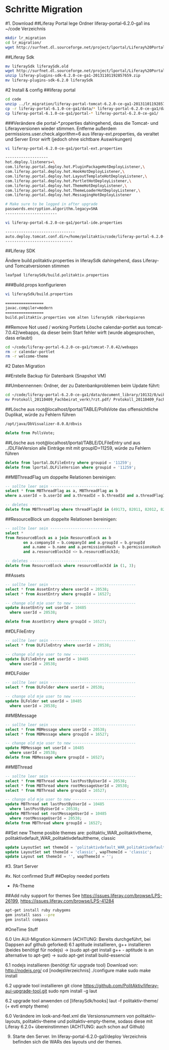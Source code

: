 Schritte Migration
===================
#1. Download
##Liferay Portal
lege Ordner liferay-portal-6.2.0-ga1 ins ~/code Verzeichnis

``` bash
mkdir lr_migration
cd lr_migration/
wget http://surfnet.dl.sourceforge.net/project/lportal/Liferay%20Portal/6.2.0%20GA1/liferay-portal-tomcat-6.2.0-ce-ga1-20131101192857659.zip
```

##Liferay Sdk
``` bash
mv liferaySdk liferaySdk.old
wget http://surfnet.dl.sourceforge.net/project/lportal/Liferay%20Portal/6.2.0%20GA1/liferay-plugins-sdk-6.2.0-ce-ga1-20131101192857659.zip
unzip liferay-plugins-sdk-6.2.0-ce-ga1-20131101192857659.zip
mv liferay-plugins-sdk-6.2.0 liferaySdk
```

#2 Install & config
##liferay portal

``` bash
cd code
unzip ../lr_migration/liferay-portal-tomcat-6.2.0-ce-ga1-20131101192857659.zip
cp -r liferay-portal-6.1.0-ce-ga1/data/* liferay-portal-6.2.0-ce-ga1/data/
cp liferay-portal-6.1.0-ce-ga1/portal-* liferay-portal-6.2.0-ce-ga1/
```

###Verändere die portal-*.properties dahingehend, 
dass die Tomcat- und Liferayversionen wieder stimmen. 
Entferne außerdem permissions.user.check.algorithm=6 aus liferay-ext.properties, da veraltet und Server Error wirft (jedoch ohne sichtbare Auswirkungen)

``` bash
vi liferay-portal-6.2.0-ce-ga1/portal-ext.properties

-------------------
hot.deploy.listeners=\
com.liferay.portal.deploy.hot.PluginPackageHotDeployListener,\
com.liferay.portal.deploy.hot.HookHotDeployListener,\
com.liferay.portal.deploy.hot.LayoutTemplateHotDeployListener,\
com.liferay.portal.deploy.hot.PortletHotDeployListener,\
com.liferay.portal.deploy.hot.ThemeHotDeployListener,\
com.liferay.portal.deploy.hot.ThemeLoaderHotDeployListener,\
com.liferay.portal.deploy.hot.MessagingHotDeployListener

# Make sure to be logged in after upgrade
passwords.encryption.algorithm.legacy=SHA
-----------------------

vi liferay-portal-6.2.0-ce-ga1/portal-ide.properties

-------------------------------
auto.deploy.tomcat.conf.dir=/home/politaktiv/code/liferay-portal-6.2.0-ce-ga1/tomcat-7.0.42/conf/Catalina/localhost
------------------------------
```

##Liferay SDK

Ändere build.politaktiv.properties in liferaySdk dahingehend, dass Liferay- und Tomcatversionen stimmen	

``` bash
leafpad liferaySdk/build.politaktiv.properties
```

###Build.props konfigurieren
``` bash
vi liferaySdk/build.properties

=================
javac.compiler=modern
=================
build.politaktiv.properties vom alten liferaySdk rüberkopieren
```

##Remove Not used / working Portlets
Lösche calendar-portlet aus tomcat-7.0.42/webapps, da dieser beim Start fehler wirft (wurde abgesprochen, dass erlaubt)
``` bash
cd ~/code/liferay-portal-6.2.0-ce-ga1/tomcat-7.0.42/webapps
rm -r calendar-portlet
rm -r welcome-theme
```

#2 Daten Migration

##Erstelle Backup für Datenbank (Snapshot VM)

##Umbennennen: Ordner, der zu Datenbankproblemen beim Update führt:
``` bash
cd ~/code/liferay-portal-6.2.0-ce-ga1/data/document_library/10132/0/wiki/14014
mv Protokoll_20110409_Fachbeirat_verk\?rzt.pdf/ Protokoll_20110409_Fachbeirat_verkuerzt.pdf/
```

##Lösche aus root@localhost/lportal/TABLE/PollsVote das offensichtliche Duplikat, würde zu Fehlern führen
``` bash
/opt/java/DbVisualizer-8.0.8/dbvis
```

``` sql
delete from PollsVote;
```

##Lösche aus root@localhost/lportal/TABLE/DLFileEntry und aus ../DLFileVersion alle Einträge mit mit groupID=11259, würde zu Fehlern führen
``` sql
delete from lportal.DLFileEntry where groupid = '11259';
delete from lportal.DLFileVersion where groupid = '11259';
```

##MBThreadFlag um doppelte Relationen bereinigen:
``` sql
-- sollte leer sein --------------------------
select * from MBThreadFlag as a, MBThreadFlag as b 
where a.userId = b.userId and a.threadId = b.threadId and a.threadFlagId <> b.threadFlagId;

-- deletes ------------------------------
delete from MBThreadFlag where threadFlagId in (49173, 82011, 82012, 82014, 82017, 83760, 83759, 87768, 87767);
```

##ResourceBlock um doppelte Relationen bereinigen:

``` sql
-- sollte leer sein ---------------------------
select * 
from ResourceBlock as a join ResourceBlock as b
        on a.companyId = b.companyId and a.groupId = b.groupId 
        and a.name = b.name and a.permissionsHash = b.permissionsHash
        and a.resourceBlockId <> b.resourceBlockId;

-- deletes ------------------------------
delete from ResourceBlock where resourceBlockId in (1, 3);
```

##Assets

``` sql
-- sollte leer sein --------------------------------------
select * from AssetEntry where userId = 20538;
select * from AssetEntry where groupId = 16527;

-- change old mje user to new ----------------------------
update AssetEntry set userId = 10485 
  where userId = 20538;

delete from AssetEntry where groupId = 16527;
```

##DLFileEntry

``` sql
-- sollte leer sein --------------------------------------
select * from DLFileEntry where userId = 20538;

-- change old mje user to new ----------------------------
update DLFileEntry set userId = 10485 
  where userId = 20538;
```
  
##DLFolder

``` sql
-- sollte leer sein --------------------------------------
select * from DLFolder where userId = 20538;

-- change old mje user to new ----------------------------
update DLFolder set userId = 10485 
  where userId = 20538;
```

##MBMessage

``` sql
-- sollte leer sein --------------------------------------
select * from MBMessage where userId = 20538;
select * from MBMessage where groupId = 16527;

-- change old mje user to new ----------------------------
update MBMessage set userId = 10485 
  where userId = 20538;
delete from MBMessage where groupId = 16527;
```

##MBThread

``` sql
-- sollte leer sein --------------------------------------
select * from MBThread where lastPostByUserId = 20538;
select * from MBThread where rootMessageUserId = 20538;
select * from MBThread where groupId = 16527;

-- change old mje user to new ----------------------------
update MBThread set lastPostByUserId = 10485 
  where lastPostByUserId = 20538;
update MBThread set rootMessageUserId = 10485 
  where rootMessageUserId = 20538;
delete from MBThread where groupId = 16527;
```

##Set new Theme
posible themes are: politaktiv_WAR_politaktivtheme, politaktivdefault_WAR_politaktivdefaulttheme, classic

``` sql
update LayoutSet set themeId = 'politaktivdefault_WAR_politaktivdefaulttheme', wapThemeId = 'politaktivdefault_WAR_politaktivdefaulttheme';
update LayoutSet set themeId = 'classic', wapThemeId = 'classic';
update Layout set themeId = '', wapThemeId = '';
```


#3. Start Server

#x. Not confirmed Stuff
##Deploy needed portlets
* PA-Theme
 
##Add ruby support for themes
See https://issues.liferay.com/browse/LPS-26199, https://issues.liferay.com/browse/LPS-41284
``` bash
apt-get install ruby rubygems
gem install sass --pre
gem install compass
```


#OneTime Stuff

6.0 Um AUI-Migration kümmern (ACHTUNG: Bereits durchgeführt, bei Dappsen auf github geforked) 
6.1 aptitude installieren, g++ installieren (beides benötigt für nodejs)
-> (sudo apt-get install g++ - aptitude is an alternative to apt-get)
-> sudo apt-get install build-essencial


6.1 nodejs installieren  (benötigt für upgrade tool)
Download von: http://nodejs.org/
cd [nodejsVerzeichnis]
./configure
make
sudo make install

6.2 upgrade tool installieren 
git clone https://github.com/PolitAktiv/liferay-aui-upgrade-tool.git
sudo npm install -g laut

6.2 upgrade tool anwenden
cd [liferaySdk/hooks]
laut -f politaktiv-theme/
(+ evtl empty theme)


6.0	Verändere im look-and-feel.xml die Versionsnummern von politaktiv-layouts, politaktiv-theme und politaktiv-empty-theme, sodass diese mit Liferay 6.2.0+ übereinstimmen
(ACHTUNG: auch schon auf Github)


9. Starte den Server. Im liferay-portal-6.2.0-ga1/deploy Verzeichnis befinden sich die WARs des layouts und der themes.
